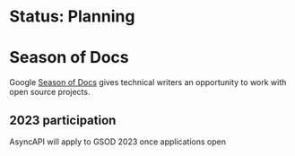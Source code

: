 # Status: Planning

# Season of Docs

Google [Season of Docs](https://developers.google.com/season-of-docs) gives technical writers an opportunity to work with open source projects.

## 2023 participation

AsyncAPI will apply to GSOD 2023 once applications open
